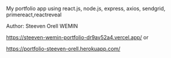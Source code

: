My portfolio app using react.js, node.js, express, axios, sendgrid, primereact,reactreveal

Author: Steeven Orell WEMIN

https://steeven-wemin-portfolio-dr9av52a4.vercel.app/ or 

https://portfolio-steeven-orell.herokuapp.com/
